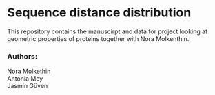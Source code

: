 # Sequence distance distribution

This repository contains the manuscirpt and data for project looking at geometric properties of proteins together with Nora Molkenthin. 

### Authors:
Nora Molkethin   
Antonia Mey   
Jasmin Güven
